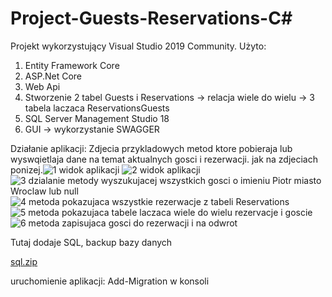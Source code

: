 # Project-Guests-Reservations-C#
Projekt wykorzystujący Visual Studio 2019 Community.
Użyto:
1. Entity Framework Core
2. ASP.Net Core
3. Web Api
4. Stworzenie 2 tabel Guests i Reservations -> relacja wiele do wielu -> 3 tabela laczaca ReservationsGuests
5. SQL Server Management Studio 18
6. GUI -> wykorzystanie SWAGGER

Działanie aplikacji:
Zdjecia przykladowych metod ktore pobieraja lub wyswqietlaja dane na temat aktualnych gosci i rezerwacji.
jak na zdjeciach ponizej.![1 widok aplikacji](https://user-images.githubusercontent.com/47269638/131512796-4a6d1d4e-4608-4a68-b1c6-6433b7ee347d.JPG)
![2 widok aplikacji](https://user-images.githubusercontent.com/47269638/131512801-2a9cd1d7-600b-42c5-b9aa-9a0cb9e7afa0.JPG)
![3 dzialanie metody wyszukujacej wszystkich gosci o imieniu Piotr miasto Wroclaw lub null](https://user-images.githubusercontent.com/47269638/131512802-320911d9-a6ea-435b-adf0-304f0e478c56.JPG)
![4 metoda pokazujaca wszystkie rezerwacje z tabeli Reservations](https://user-images.githubusercontent.com/47269638/131512803-e775120f-d47c-444d-8019-188a033229ff.JPG)
![5 metoda pokazujaca tabele laczaca wiele do wielu rezervacje i goscie](https://user-images.githubusercontent.com/47269638/131512805-e1c14153-ddd9-44f6-b101-89b25b12549d.JPG)
![6 metoda zapisujaca gosci do rezerwacji i na odwrot](https://user-images.githubusercontent.com/47269638/131512809-ae0b1d3c-21f3-4eb9-8f95-cbc801bd0bbc.JPG)

Tutaj dodaje SQL, backup bazy danych



[sql.zip](https://github.com/PatrykPrusko2019/Project-Guests-Reservations-C-/files/7084623/sql.zip)


uruchomienie aplikacji:
Add-Migration w konsoli


